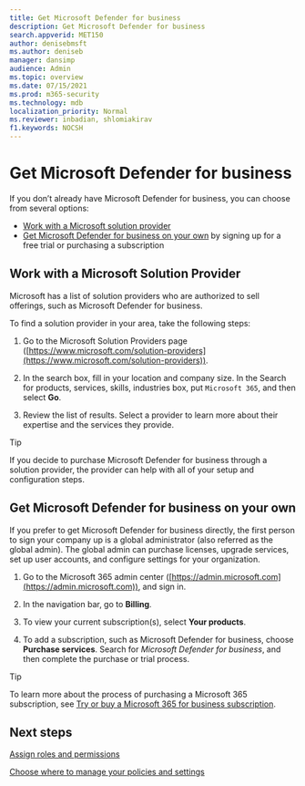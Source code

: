 ```yaml
---
title: Get Microsoft Defender for business
description: Get Microsoft Defender for business
search.appverid: MET150
author: denisebmsft
ms.author: deniseb
manager: dansimp 
audience: Admin
ms.topic: overview
ms.date: 07/15/2021
ms.prod: m365-security
ms.technology: mdb
localization_priority: Normal
ms.reviewer: inbadian, shlomiakirav
f1.keywords: NOCSH 
---
```


# Get Microsoft Defender for business

If you don’t already have Microsoft Defender for business, you can choose from several options:

- [Work with a Microsoft solution provider](#work-with-a-microsoft-solution-provider)
- [Get Microsoft Defender for business on your own](#get-microsoft-defender-for-business-on-your-own) by signing up for a free trial or purchasing a subscription

## Work with a Microsoft Solution Provider

Microsoft has a list of solution providers who are authorized to sell offerings, such as Microsoft Defender for business. 

To find a solution provider in your area, take the following steps:

1. Go to the Microsoft Solution Providers page ([https://www.microsoft.com/solution-providers](https://www.microsoft.com/solution-providers)).
 
2. In the search box, fill in your location and company size. In the Search for products, services, skills, industries box, put `Microsoft 365`, and then select **Go**.

3. Review the list of results. Select a provider to learn more about their expertise and the services they provide.

> [!TIP]
> If you decide to purchase Microsoft Defender for business through a solution provider, the provider can help with all of your setup and configuration steps.

## Get Microsoft Defender for business on your own 

If you prefer to get Microsoft Defender for business directly, the first person to sign your company up is a global administrator (also referred as the global admin). The global admin can purchase licenses, upgrade services, set up user accounts, and configure settings for your organization. 

1. Go to the Microsoft 365 admin center ([https://admin.microsoft.com](https://admin.microsoft.com)), and sign in.

2. In the navigation bar, go to **Billing**. 

3. To view your current subscription(s), select **Your products**.

4. To add a subscription, such as Microsoft Defender for business, choose **Purchase services**. Search for *Microsoft Defender for business*, and then complete the purchase or trial process.

> [!TIP]
> To learn more about the process of purchasing a Microsoft 365 subscription, see [Try or buy a Microsoft 365 for business subscription](../../commerce/try-or-buy-microsoft-365.md).

## Next steps

[Assign roles and permissions](mdb-roles-permissions.md)

[Choose where to manage your policies and settings](mdb-choose-portal.md)